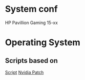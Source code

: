 # System conf
HP Pavillion Gaming 15-xx

# Operating System


## Scripts based on
[Script](https://gist.github.com/Vertecedoc4545/3b077301299c20c5b9b4db00f4ca6000)
[Nvidia Patch](https://gist.github.com/Vertecedoc4545/07a9624924ac3e03ff0ab2d5e3616955#file-nvidia-partching-hyprland-ubuntu-md)
